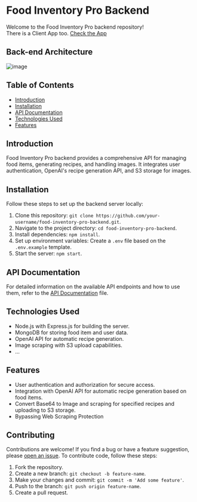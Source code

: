 # Food Inventory Pro Backend

Welcome to the Food Inventory Pro backend repository!
<br/>There is a Client App too. [Check the App](https://github.com/LB-Brandon/FoodInventoryPro)

## Back-end Architecture
![image](https://github.com/LB-Brandon/FoodInventoryServer/assets/84883277/2010d6ba-6a09-4079-955c-dd6702ee2b40)

## Table of Contents

- [Introduction](#introduction)
- [Installation](#installation)
- [API Documentation](#api-documentation)
- [Technologies Used](#technologies-used)
- [Features](#features)

## Introduction

Food Inventory Pro backend provides a comprehensive API for managing food items, generating recipes, and handling images. It integrates user authentication, OpenAI's recipe generation API, and S3 storage for images.

## Installation

Follow these steps to set up the backend server locally:

1. Clone this repository: `git clone https://github.com/your-username/food-inventory-pro-backend.git`.
2. Navigate to the project directory: `cd food-inventory-pro-backend`.
3. Install dependencies: `npm install`.
4. Set up environment variables: Create a `.env` file based on the `.env.example` template.
5. Start the server: `npm start`.

## API Documentation

For detailed information on the available API endpoints and how to use them, refer to the [API Documentation](API_DOCS.md) file.

## Technologies Used

- Node.js with Express.js for building the server.
- MongoDB for storing food item and user data.
- OpenAI API for automatic recipe generation.
- Image scraping with S3 upload capabilities.
- ...

## Features

- User authentication and authorization for secure access.
- Integration with OpenAI API for automatic recipe generation based on food items.
- Convert Base64 to Image and scraping for specified recipes and uploading to S3 storage.
- Bypassing Web Scraping Protection

## Contributing

Contributions are welcome! If you find a bug or have a feature suggestion, please [open an issue](https://github.com/your-username/food-inventory-pro-backend/issues). To contribute code, follow these steps:

1. Fork the repository.
2. Create a new branch: `git checkout -b feature-name`.
3. Make your changes and commit: `git commit -m 'Add some feature'`.
4. Push to the branch: `git push origin feature-name`.
5. Create a pull request.
